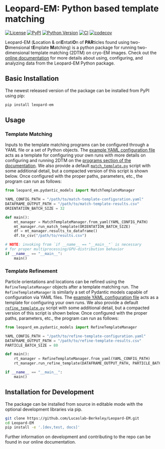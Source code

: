 # Leopard-EM: Python based template matching

[![License](https://img.shields.io/pypi/l/Leopard-EM.svg?color=green)](https://github.com/Lucaslab-Berkeley/Leopard-EM/raw/main/LICENSE)
[![PyPI](https://img.shields.io/pypi/v/Leopard-EM.svg?color=green)](https://pypi.org/project/Leopard-EM)
[![Python Version](https://img.shields.io/pypi/pyversions/Leopard-EM.svg?color=green)](https://python.org)
[![CI](https://github.com/Lucaslab-Berkeley/Leopard-EM/actions/workflows/ci.yml/badge.svg)](https://github.com/Lucaslab-Berkeley/Leopard-EM/actions/workflows/ci.yml)
[![codecov](https://codecov.io/gh/Lucaslab-Berkeley/Leopard-EM/branch/main/graph/badge.svg)](https://github.com/Lucaslab-Berkeley/Leopard-EM)

Leopard-EM (**L**ocation & ori**E**ntati**O**n of **PAR**ticles found using two-**D**imensional t**E**mplate **M**atching) is a python package for running two-dimensional template matching (2DTM) on cryo-EM images.
Check out the [online documentation](https://lucaslab-berkeley.github.io/Leopard-EM/) for more details about using, configuring, and analyzing data from the Leopard-EM Python package.

<!-- ## Documentation and Examples

See the `/examples` directory for a set of Jupyter notebooks demonstrating some basic usage of the package.
More extensive documentation can be found at (TODO: Add link to documentation site). -->

## Basic Installation

The newest released version of the package can be installed from PyPI using pip:

```bash
pip install leopard-em
```

## Usage

### Template Matching

Inputs to the template matching programs can be configured through a YAML file or a set of Python objects.
The [example YAML configuration file](match_template_example_config.yaml) acts as a template for configuring your own runs with more details on configuring and running 2DTM on the [programs section of the documentation](https://lucaslab-berkeley.github.io/Leopard-EM/programs/match_template/).
We also provide a default [`match_template.py`](/src/programs/match_template.py) script with some additional detail, but a compacted version of this script is shown below.
Once configured with the proper paths, parameters, etc., the program can run as follows:

```python
from leopard_em.pydantic_models import MatchTemplateManager

YAML_CONFIG_PATH = "/path/to/match-template-configuration.yaml"
DATAFRAME_OUTPUT_PATH = "/path/to/match-template-results.csv"
ORIENTATION_BATCH_SIZE = 32

def main():
    mt_manager = MatchTemplateManager.from_yaml(YAML_CONFIG_PATH)
    mt_manager.run_match_template(ORIENTATION_BATCH_SIZE)
    df = mt_manager.results_to_dataframe()
    df.to_csv("/path/to/results.csv")

# NOTE: invoking from `if __name__ == "__main__"` is necessary
# for proper multiprocessing/GPU-distribution behavior
if __name__ == "__main__":
    main()
```

### Template Refinement

Particle orientations and locations can be refined using the `RefineTemplateManager` objects after a template matching run.
The `RefineTemplateManager` is similarly a set of Pydantic models capable of configuration via YAML files.
The [example YAML configuration file](refine_template_example_config.yaml) acts as a template for configuring your own runs.
We also provide a default [`refine_template.py`](/src/programs/refine_template.py) script with some additional detail, but a compacted version of this script is shown below.
Once configured with the proper paths, parameters, etc., the program can run as follows:

```python
from leopard_em.pydantic_models import RefineTemplateManager

YAML_CONFIG_PATH = "/path/to/refine-template-configuration.yaml"
DATAFRAME_OUTPUT_PATH = "/path/to/refine-template-results.csv"
PARTICLE_BATCH_SIZE = 80

def main():
    rt_manager = RefineTemplateManager.from_yaml(YAML_CONFIG_PATH)
    rt_manager.run_refine_template(DATAFRAME_OUTPUT_PATH, PARTICLE_BATCH_SIZE)

if __name__ == "__main__":
    main()
```

## Installation for Development

The package can be installed from source in editable mode with the optional development libraries via pip.

```bash
git clone https://github.com/Lucaslab-Berkeley/Leopard-EM.git
cd Leopard-EM
pip install -e '.[dev,test, docs]'
```

Further information on development and contributing to the repo can be found in our online documentation.
